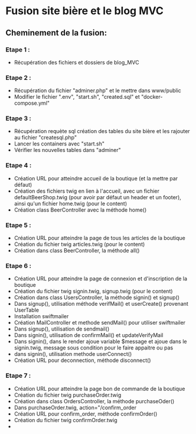 # Fusion site bière et le blog MVC  

## Cheminement de la fusion: 

### Etape 1 :  

- Récupération des fichiers et dossiers de blog_MVC


### Etape 2 :  

- Récupération du fichier "adminer.php" et le mettre dans www/public
- Modifier le fichier ".env", "start.sh", "created.sql" et "docker-compose.yml"


### Etape 3 :  

- Récupération requète sql création des tables du site bière et les rajouter au fichier "createsql.php"
- Lancer les containers avec "start.sh"
- Vérifier les nouvelles tables dans "adminer"


### Etape 4 :  

- Création URL pour atteindre accueil de la boutique (et la mettre par défaut)
- Création des fichiers twig en lien à l'accueil, avec un fichier defaultBeerShop.twig (pour avoir par défaut un header et un footer), ainsi qu'un fichier home.twig (pour le content)
- Création class BeerController avec la méthode home()


### Etape 5 :  

- Création URL pour atteindre la page de tous les articles de la boutique
- Création du fichier twig articles.twig (pour le content)
- Création dans class BeerController, la méthode all()


### Etape 6 :  

- Création URL pour atteindre la page de connexion et d'inscription de la boutique
- Création du fichier twig signin.twig, signup.twig (pour le content)
- Création dans class UsersController, la méthode signin() et signup()
- Dans signup(), utilisation méthode verifMail() et userCreate() provenant UserTable
- Installation swiftmailer
- Création MailController et methode sendMail() pour utiliser swiftmailer
- Dans signup(), utilisation de sendmail()
- Dans signin(), utilisation de confirmMail() et updateVerifyMail
- Dans signin(), dans le render ajoue variable $message et ajoue dans le signin.twig, message sous condition pour le faire appaitre ou pas
- dans signin(), utilisation methode userConnect()
- Création URL pour deconnection, méthode disconnect()


### Etape 7 :  

- Création URL pour atteindre la page bon de commande de la boutique
- Création du fichier twig purchaseOrder.twig
- Création dans class OrdersController, la méthode purchaseOder()
- Dans purchaseOrder.twig, action="/confirm_order
- Création URL pour confirm_order, méthode confirmOrder()
- Création du fichier twig confirmOrder.twig
- 